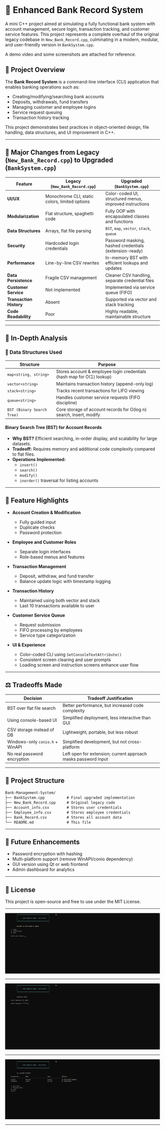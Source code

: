 
# 📘 Enhanced Bank Record System

A mini C++ project aimed at simulating a fully functional bank system with account management, secure login, transaction tracking, and customer service features. This project represents a complete overhaul of the original legacy codebase in `New_Bank_Record.cpp`, culminating in a modern, modular, and user-friendly version in `BankSystem.cpp`.

A demo video and some screenshots are attached for reference.



## 🚀 Project Overview

The **Bank Record System** is a command-line interface (CLI) application that enables banking operations such as:

- Creating/modifying/searching bank accounts
- Deposits, withdrawals, fund transfers
- Managing customer and employee logins
- Service request queuing
- Transaction history tracking

This project demonstrates best practices in object-oriented design, file handling, data structures, and UI improvement in C++.

---

## 🔄 Major Changes from Legacy (`New_Bank_Record.cpp`) to Upgraded (`BankSystem.cpp`)

| Feature                         | Legacy (`New_Bank_Record.cpp`)                 | Upgraded (`BankSystem.cpp`)                                  |
|-------------------------------|------------------------------------------------|-------------------------------------------------------------|
| **UI/UX**                     | Monochrome CLI, static colors, limited options | Color-coded UI, structured menus, improved instructions     |
| **Modularization**            | Flat structure, spaghetti code                 | Fully OOP with encapsulated classes and functions           |
| **Data Structures**           | Arrays, flat file parsing                      | `BST`, `map`, `vector`, `stack`, `queue`                    |
| **Security**                  | Hardcoded login credentials                    | Password masking, hashed credentials (extension-ready)      |
| **Performance**               | Line-by-line CSV rewrites                      | In-memory BST with efficient lookups and updates            |
| **Data Persistence**          | Fragile CSV management                         | Cleaner CSV handling, separate credential files             |
| **Customer Service**          | Not implemented                                | Implemented via service queue (FIFO)                        |
| **Transaction History**       | Absent                                         | Supported via vector and stack tracking                     |
| **Code Readability**          | Poor                                           | Highly readable, maintainable structure                     |

---

## 🧠 In-Depth Analysis

### 💾 Data Structures Used

| Structure       | Purpose                                                                 |
|----------------|-------------------------------------------------------------------------|
| `map<string, string>` | Stores account & employee login credentials (hash map for O(1) lookup) |
| `vector<string>` | Maintains transaction history (append-only log)                     |
| `stack<string>`  | Tracks recent transactions for LIFO viewing                          |
| `queue<string>`  | Handles customer service requests (FIFO discipline)                  |
| `BST (Binary Search Tree)` | Core storage of account records for O(log n) search, insert, modify |

#### Binary Search Tree (BST) for Account Records
- **Why BST?** Efficient searching, in-order display, and scalability for large datasets.
- **Tradeoff:** Requires memory and additional code complexity compared to flat files.
- **Operations Implemented:**
  - `insert()`
  - `search()`
  - `modify()`
  - `inorder()` traversal for listing accounts

---

## 🎯 Feature Highlights

- **Account Creation & Modification**
  - Fully guided input
  - Duplicate checks
  - Password protection

- **Employee and Customer Roles**
  - Separate login interfaces
  - Role-based menus and features

- **Transaction Management**
  - Deposit, withdraw, and fund transfer
  - Balance update logic with timestamp logging

- **Transaction History**
  - Maintained using both vector and stack
  - Last 10 transactions available to user

- **Customer Service Queue**
  - Request submission
  - FIFO processing by employees
  - Service type categorization

- **UI & Experience**
  - Color-coded CLI using `SetConsoleTextAttribute()`
  - Consistent screen clearing and user prompts
  - Loading screen and instruction screens enhance user flow

---

## ⚖️ Tradeoffs Made

| Decision                          | Tradeoff Justification                                          |
|----------------------------------|-----------------------------------------------------------------|
| BST over flat file search        | Better performance, but increased code complexity               |
| Using console-based UI           | Simplified deployment, less interactive than GUI                |
| CSV storage instead of DB        | Lightweight, portable, but less robust                         |
| Windows-only `conio.h` + WinAPI  | Simplified development, but not cross-platform                  |
| No real password encryption      | Left open for extension; current approach masks password input  |

---

## 📁 Project Structure

```
Bank-Management-System/
├── BankSystem.cpp          # Final upgraded implementation
├── New_Bank_Record.cpp     # Original legacy code
├── Account_info.csv        # Stores user credentials
├── Employee_info.csv       # Stores employee credentials
├── Bank_Record.csv         # Stores all account data
└── README.md               # This file
```

---

## 📌 Future Enhancements

- Password encryption with hashing
- Multi-platform support (remove WinAPI/conio dependency)
- GUI version using Qt or web frontend
- Admin dashboard for analytics

---

## 📄 License

This project is open-source and free to use under the MIT License.
<hr>
<img src="BankSystem_1.jpg">
<hr>
<img src="BankSystem_2.jpg">
<hr>
<img src="BankSystem_3.jpg">
<hr>
